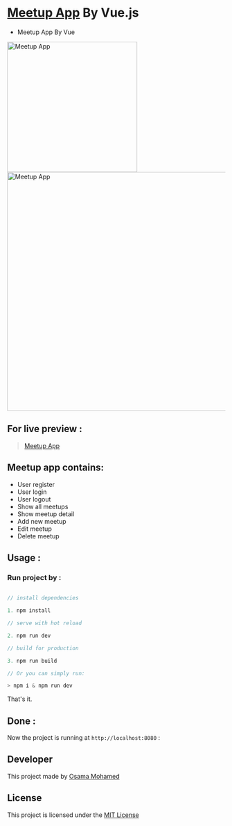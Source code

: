# [Meetup App](https://osama-mohamed.github.io/meet_up_vue) By Vue.js
* Meetup App By Vue

[<img src="https://vuejs.org/images/logo.png" width="300" title="Meetup App" >](https://github.com/osama-mohamed)
[<img src="https://firebase.google.com/images/brand-guidelines/logo-standard.png" width="550" title="Meetup App">](https://github.com/osama-mohamed)


## For live preview :
> [Meetup App](https://osama-mohamed.github.io/meet_up_vue)


## Meetup app contains:
* User register 
* User login
* User logout 
* Show all meetups
* Show meetup detail
* Add new meetup
* Edit meetup
* Delete meetup


## Usage :
### Run project by :

``` vue.js

// install dependencies

1. npm install

// serve with hot reload

2. npm run dev

// build for production

3. npm run build

// Or you can simply run:

> npm i & npm run dev

```

That's it.

## Done :

Now the project is running at `http://localhost:8080` :


## Developer
This project made by [Osama Mohamed](https://www.facebook.com/osama.mohamed.ms)

## License
This project is licensed under the [MIT License](https://opensource.org/licenses/MIT)
